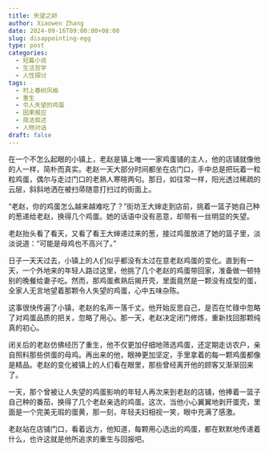 ```yaml
---
title: 失望之卵
author: Xiaowen Zhang
date: 2024-09-16T09:00:00+08:00
slug: disappointing-egg
type: post
categories:
  - 短篇小说
  - 生活哲学
  - 人性探讨
tags:
  - 村上春树风格
  - 重生
  - 令人失望的鸡蛋
  - 因果报应
  - 简洁叙述
  - 人物对话
draft: false
---
```


在一个不怎么起眼的小镇上，老赵是镇上唯一一家鸡蛋铺的主人，他的店铺就像他的人一样，简朴而真实。老赵一天大部分时间都坐在店门口，手中总是把玩着一粒粒鸡蛋，偶尔与走过门口的老熟人寒暄两句。那日，如往常一样，阳光透过稀疏的云层，斜斜地洒在被扫帚随意打扫过的街面上。

“老赵，你的鸡蛋怎么越来越难吃了？”街坊王大婶走到店前，挑着一篮子她自己种的葱递给老赵，换得几个鸡蛋。她的话语中没有恶意，却带有一丝明显的失望。

老赵抬头看了看天，又看了看王大婶递过来的葱，接过鸡蛋放进了她的篮子里，淡淡说道：“可能是母鸡也不高兴了。”

日子一天天过去，小镇上的人们似乎都没有太过在意老赵鸡蛋的变化。直到有一天，一个外地来的年轻人路过这里，他挑了几个老赵的鸡蛋带回家，准备做一顿特别的晚餐给妻子吃。然而，那鸡蛋煮熟后揭开壳，里面竟然是一颗没有成型的蛋，全家人无言地望着那颗令人失望的鸡蛋，心中五味杂陈。

这事很快传遍了小镇，老赵的名声一落千丈。他开始反思自己，是否在忙碌中忽略了对鸡蛋品质的把关，忽略了用心。那一天，老赵决定闭门修炼，重新找回那颗纯真的初心。

闭关后的老赵仿佛经历了重生，他不仅更加仔细地筛选鸡蛋，还定期走访农户，亲自照料那些供蛋的母鸡。再出来的他，眼神更加坚定，手里拿着的每一颗鸡蛋都像是精品。老赵的变化被镇上的人们看在眼里，那些曾经离开他的顾客又渐渐回来了。

一天，那个曾被让人失望的鸡蛋影响的年轻人再次来到老赵的店铺，他捧着一篮子自己种的番茄，换得了几个老赵亲选的鸡蛋。这次，当他小心翼翼地剥开蛋壳，里面是一个完美无瑕的蛋黄，那一刻，年轻夫妇相视一笑，眼中充满了感激。

老赵站在店铺门口，看着远方，他知道，每颗用心选出的鸡蛋，都在默默地传递着什么，也许这就是他所追求的重生与回报吧。

